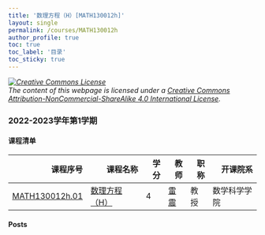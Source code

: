 ```yaml
---
title: '数理方程（H）[MATH130012h]'
layout: single
permalink: /courses/MATH130012h
author_profile: true
toc: true
toc_label: '目录'
toc_sticky: true
---
```



<div class='notice--warning'>
	<p><i><a rel='license' href='http://creativecommons.org/licenses/by-nc-sa/4.0/'><img alt='Creative Commons License' style='border-width:0' src='https://i.creativecommons.org/l/by-nc-sa/4.0/88x31.png' /></a><br /> The content of this webpage is licensed under a <a rel='license' href='http://creativecommons.org/licenses/by-nc-sa/4.0/'>Creative Commons Attribution-NonCommercial-ShareAlike 4.0 International License</a>.</i></p>
</div>

### 2022-2023学年第1学期


#### 课程清单

<div style='text-align: center;' id='MATH130012h_2223F'> <table id='MATH130012h_2223F_table'>
  <thead>
    <tr style="text-align: right;">
      <th>课程序号</th>
      <th>课程名称</th>
      <th>学分</th>
      <th>教师</th>
      <th>职称</th>
      <th>开课院系</th>
    </tr>
  </thead>
  <tbody>
    <tr>
      <td><a href='https://fdu-math.github.io/courses/class-id/MATH130012h-01'>MATH130012h.01</a></td>
      <td><a href='https://fdu-math.github.io/courses/MATH130012h'>数理方程（H）</a></td>
      <td>4</td>
      <td><a href='https://fdu-math.github.io/teachers/雷震'>雷震</a></td>
      <td>教授</td>
      <td>数学科学学院</td>
    </tr>
  </tbody>
</table></div>

#### Posts

